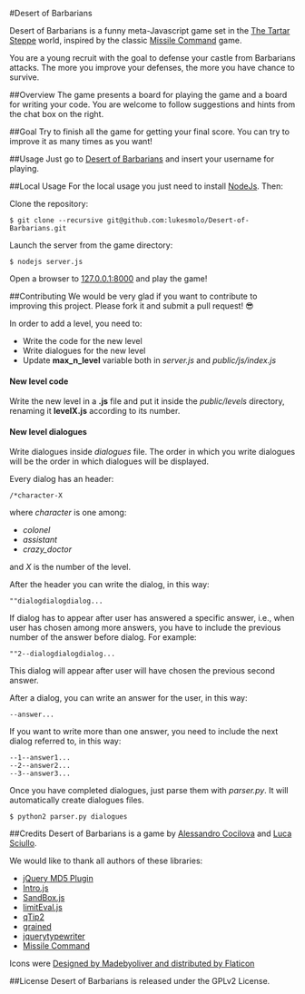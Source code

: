 #Desert of Barbarians


Desert of Barbarians is a funny meta-Javascript game set in the [The Tartar Steppe](https://en.wikipedia.org/wiki/The_Tartar_Steppe) world, inspired by the classic [Missile Command](https://en.wikipedia.org/wiki/Missile_Command) game.

You are a young recruit with the goal to defense your castle from Barbarians
attacks. The more you improve your defenses, the more you have chance to
survive.

##Overview
The game presents a board for playing the game and a board for writing your
code. You are welcome to follow suggestions and hints from the chat box on the right.

##Goal
Try to finish all the game for getting your final score. You can try to improve
it as many times as you want!




##Usage
Just go to [Desert of Barbarians](http://annina.cs.unibo.it:8000) and insert
your username for playing.

##Local Usage
For the local usage you just need to install [NodeJs](http://nodejs.org/en/).
Then:

Clone the repository:
```
$ git clone --recursive git@github.com:lukesmolo/Desert-of-Barbarians.git
```

Launch the server from the game directory:
```
$ nodejs server.js
```

Open a browser to [127.0.0.1:8000](http://127.0.0.1:8000) and play the game!

##Contributing
We would be very glad if you want to contribute to improving this project.
Please fork it and submit a pull request! :sunglasses:

In order to add a level, you need to:
* Write the code for the new level
* Write dialogues for the new level
* Update __max\_n\_level__ variable both in _server.js_ and _public/js/index.js_

#### New level code
Write the new level in a __.js__ file and put it inside the _public/levels_
directory, renaming it __levelX.js__ according to its number.

#### New level dialogues
Write dialogues inside _dialogues_ file. The order in which you write dialogues will be the order in which dialogues will be
displayed.

Every dialog has an header:

```
/*character-X
```
where _character_ is one among:
* _colonel_
* _assistant_
* _crazy\_doctor_

and _X_ is the number of the level.

After the header you can write the dialog, in this way:
```
""dialogdialogdialog...
```

If dialog has to appear after user has answered a specific answer, i.e., when user
has chosen among more answers, you have to include the previous number of the
answer before dialog. For example:

```
""2--dialogdialogdialog...
```

This dialog will appear after user will have chosen the previous second answer.

After a dialog, you can write an answer for the user, in this way:
```
--answer...
```

If you want to write more than one answer, you need to include the next dialog referred to, in this way:
```
--1--answer1...
--2--answer2...
--3--answer3...
```
Once you have completed dialogues, just parse them with _parser.py_. It will automatically create dialogues files.
```
$ python2 parser.py dialogues
```


##Credits
Desert of Barbarians is a game by [Alessandro Cocilova](https://github.com/akira002?tab=repositories) and [Luca Sciullo](https://github.com/lukesmolo/).

We would like to thank all authors of these libraries:
* [jQuery MD5 Plugin](https://github.com/placemarker/jQuery-MD5)
* [Intro.js](https://github.com/usablica/intro.js)
* [SandBox.js](https://gist.github.com/line-o/3852813)
* [limitEval.js](https://gist.github.com/westc/b3c887965e1c98087799)
* [qTip2](http://qtip2.com/)
* [grained](https://github.com/sarathsaleem/grained)
* [jquerytypewriter](https://github.com/chadselph/jquery-typewriter)
* [Missile Command](https://github.com/donaldali/odin-js-jquery/tree/master/missile_command)

Icons were [Designed by Madebyoliver and distributed by Flaticon](http://www.flaticon.com/authors/madebyoliver)

##License
Desert of Barbarians is released under the GPLv2 License.

